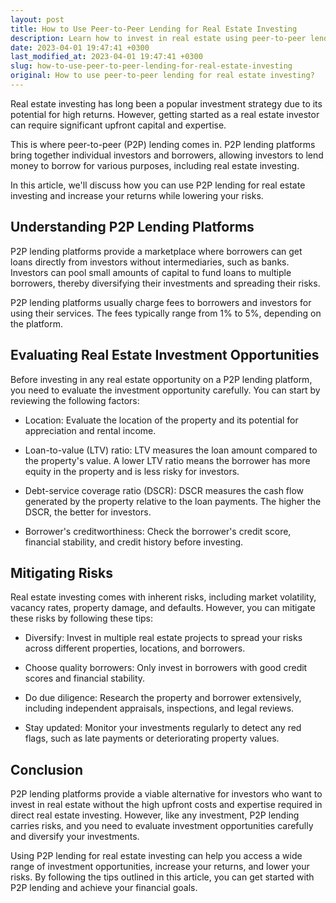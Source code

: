 ```yaml
---
layout: post
title: How to Use Peer-to-Peer Lending for Real Estate Investing
description: Learn how to invest in real estate using peer-to-peer lending and increase your returns while lowering your risks.
date: 2023-04-01 19:47:41 +0300
last_modified_at: 2023-04-01 19:47:41 +0300
slug: how-to-use-peer-to-peer-lending-for-real-estate-investing
original: How to use peer-to-peer lending for real estate investing?
---
```

Real estate investing has long been a popular investment strategy due to its potential for high returns. However, getting started as a real estate investor can require significant upfront capital and expertise.

This is where peer-to-peer (P2P) lending comes in. P2P lending platforms bring together individual investors and borrowers, allowing investors to lend money to borrow for various purposes, including real estate investing.

In this article, we'll discuss how you can use P2P lending for real estate investing and increase your returns while lowering your risks.

## Understanding P2P Lending Platforms

P2P lending platforms provide a marketplace where borrowers can get loans directly from investors without intermediaries, such as banks. Investors can pool small amounts of capital to fund loans to multiple borrowers, thereby diversifying their investments and spreading their risks.

P2P lending platforms usually charge fees to borrowers and investors for using their services. The fees typically range from 1% to 5%, depending on the platform.

## Evaluating Real Estate Investment Opportunities

Before investing in any real estate opportunity on a P2P lending platform, you need to evaluate the investment opportunity carefully. You can start by reviewing the following factors:

- Location: Evaluate the location of the property and its potential for appreciation and rental income.

- Loan-to-value (LTV) ratio: LTV measures the loan amount compared to the property's value. A lower LTV ratio means the borrower has more equity in the property and is less risky for investors.

- Debt-service coverage ratio (DSCR): DSCR measures the cash flow generated by the property relative to the loan payments. The higher the DSCR, the better for investors.

- Borrower's creditworthiness: Check the borrower's credit score, financial stability, and credit history before investing.

## Mitigating Risks

Real estate investing comes with inherent risks, including market volatility, vacancy rates, property damage, and defaults. However, you can mitigate these risks by following these tips:

- Diversify: Invest in multiple real estate projects to spread your risks across different properties, locations, and borrowers.

- Choose quality borrowers: Only invest in borrowers with good credit scores and financial stability.

- Do due diligence: Research the property and borrower extensively, including independent appraisals, inspections, and legal reviews.

- Stay updated: Monitor your investments regularly to detect any red flags, such as late payments or deteriorating property values.

## Conclusion

P2P lending platforms provide a viable alternative for investors who want to invest in real estate without the high upfront costs and expertise required in direct real estate investing. However, like any investment, P2P lending carries risks, and you need to evaluate investment opportunities carefully and diversify your investments.

Using P2P lending for real estate investing can help you access a wide range of investment opportunities, increase your returns, and lower your risks. By following the tips outlined in this article, you can get started with P2P lending and achieve your financial goals.